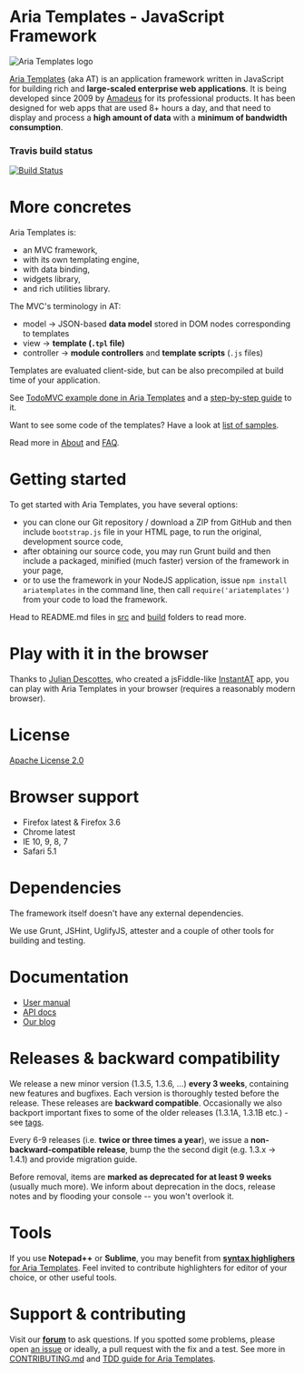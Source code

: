 # Aria Templates - JavaScript Framework

![Aria Templates logo](http://ariatemplates.com/images/logo-forum.png)


[Aria Templates](http://ariatemplates.com/) (aka AT) is an application framework written in JavaScript
for building rich and **large-scaled enterprise web applications**. It is being developed since 2009 by
[Amadeus](http://www.amadeus.com) for its professional products. It has been designed for web apps
that are used 8+ hours a day, and that need to display and process a **high amount of data** with a **minimum
of bandwidth consumption**.

### Travis build status

[![Build Status](https://secure.travis-ci.org/ariatemplates/ariatemplates.png?branch=master)](http://travis-ci.org/ariatemplates/ariatemplates)

More concretes
==============

Aria Templates is:

 - an MVC framework,
 - with its own templating engine,
 - with data binding,
 - widgets library,
 - and rich utilities library.

The MVC's terminology in AT:

 - model -> JSON-based **data model** stored in DOM nodes corresponding to templates
 - view -> **template (`.tpl` file)**
 - controller -> **module controllers** and **template scripts** (`.js` files)

Templates are evaluated client-side, but can be also precompiled at build time of your application.

See [TodoMVC example done in Aria Templates](http://addyosmani.github.io/todomvc/labs/architecture-examples/ariatemplates/) and a [step-by-step guide](http://ariatemplates.com/guides/todo/) to it.

Want to see some code of the templates? Have a look at [list of samples](http://ariatemplates.com/samples).

Read more in [About](http://ariatemplates.com/about/) and [FAQ](http://ariatemplates.com/faq/).

Getting started
===============

To get started with Aria Templates, you have several options:

- you can clone our Git repository / download a ZIP from GitHub and then include `bootstrap.js` file
in your HTML page, to run the original, development source code,
- after obtaining our source code, you may run Grunt build and then include a packaged, minified
(much faster) version of the framework in your page,
- or to use the framework in your NodeJS application, issue `npm install ariatemplates` in the command line,
then call `require('ariatemplates')` from your code to load the framework.

Head to README.md files in [src](src) and [build](build) folders to read more.

Play with it in the browser
===========================

Thanks to [Julian Descottes](https://github.com/juliandescottes), who created a jsFiddle-like [InstantAT](http://juliandescottes.github.io/instantat/) app, you can play with Aria Templates in your browser (requires a reasonably modern browser).

License
=======

[Apache License 2.0](https://github.com/ariatemplates/ariatemplates/blob/master/LICENSE)

Browser support
==============

 - Firefox latest & Firefox 3.6
 - Chrome latest
 - IE 10, 9, 8, 7
 - Safari 5.1

Dependencies
============

The framework itself doesn't have any external dependencies.

We use Grunt, JSHint, UglifyJS, attester and a couple of other tools for building and testing.

Documentation
=============

 - [User manual](http://ariatemplates.com/usermanual)
 - [API docs](http://ariatemplates.com/aria/guide/apps/apidocs/)
 - [Our blog](http://ariatemplates.com/blog/)

Releases & backward compatibility
========

We release a new minor version (1.3.5, 1.3.6, ...) **every 3 weeks**, containing new features and bugfixes. Each version is thoroughly tested before the release. These releases are **backward compatible**. Occasionally we also backport important fixes to some of the older releases (1.3.1A, 1.3.1B etc.) - see [tags](https://github.com/ariatemplates/ariatemplates/tags).

Every 6-9 releases (i.e. **twice or three times a year**), we issue a **non-backward-compatible release**, bump the the second digit (e.g. 1.3.x -> 1.4.1) and provide migration guide. 

Before removal, items are **marked as deprecated for at least 9 weeks** (usually much more). We inform about deprecation in the docs, release notes and by flooding your console -- you won't overlook it.

Tools
=====

If you use **Notepad++** or **Sublime**, you may benefit from [**syntax highlighers** for Aria Templates](https://github.com/ariatemplates/editors-tools). Feel invited to contribute highlighters for editor of your choice, or other useful tools.

Support & contributing
======================

Visit our **[forum](http://ariatemplates.com/forum/)** to ask questions. If you spotted some problems, please open [an issue](https://github.com/ariatemplates/ariatemplates/issues?state=open) or ideally, a pull request with the fix and a test. See more in [CONTRIBUTING.md](CONTRIBUTING.md) and [TDD guide for Aria Templates](http://ariatemplates.github.io/Test-Driven-Development/).
